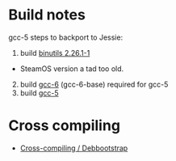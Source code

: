 # Build notes

gcc-5 steps to backport to Jessie:

1. build [binutils 2.26.1-1](https://packages.debian.org/stretch/binutils)
 * SteamOS version a tad too old.  
2. build [gcc-6](https://packages.debian.org/stretch/binutils) (gcc-6-base) required for gcc-5
3. build [gcc-5](https://packages.debian.org/stretch/gcc-5)

# Cross compiling

* [Cross-compiling / Debbootstrap](https://wiki.debian.org/DebianBootstrap)
